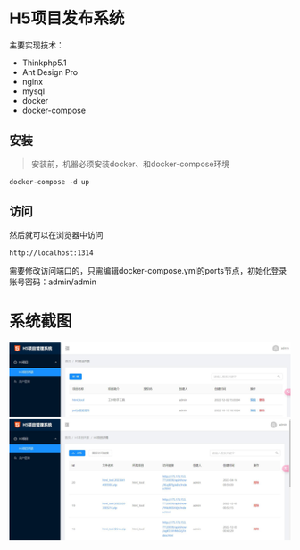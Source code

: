 H5项目发布系统
===============

主要实现技术：

 + Thinkphp5.1
 + Ant Design Pro
 + nginx
 + mysql
 + docker
 + docker-compose

## 安装

> 安装前，机器必须安装docker、和docker-compose环境

~~~
docker-compose -d up
~~~

## 访问
然后就可以在浏览器中访问

~~~
http://localhost:1314
~~~

需要修改访问端口的，只需编辑docker-compose.yml的ports节点，初始化登录账号密码：admin/admin

# 系统截图

![](example1.jpg)
![](example2.jpg)

